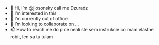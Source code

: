 - 👋 Hi, I’m @jlosonsky call me Dzuradz
- 👀 I’m interested in this
- 🌱 I’m currently out of office
- 💞️ I’m looking to collaborate on ...
- 📫 How to reach me do pice neali ste sem instrukcie co mam vlastne robit, len sa tu tulam

<!---
jlosonsky/jlosonsky is a ✨ special ✨ repository because its `README.md` (this file) appears on your GitHub profile.
You can click the Preview link to take a look at your changes.
--->

